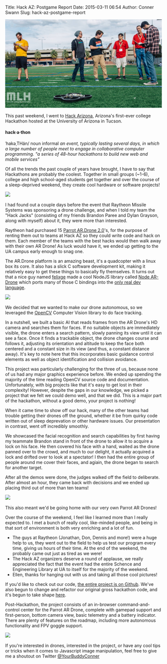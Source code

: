 Title: Hack AZ: Postgame Report
Date: 2015-03-11 06:54
Author: Conner Swann
Slug: hack-az-postgame-report

![](/../../images/2015/hack-az-cover.jpg)

This past weekend, I went to [Hack Arizona](hackarizona.org), Arizona's first-ever college Hackathon hosted at the University of Arizona in Tucson. 

#### hack·a·thon

ˈhakəˌTHän/
noun informal
*an event, typically lasting several days, in which a large number of people meet to engage in collaborative computer programming.
"a series of 48-hour hackathons to build new web and mobile services"*

Of all the trends the past couple of years have brought, I have to say that Hackathons are probably the coolest. Together in small groups (~1-6), college and high school-aged students get together and over the course of a sleep-deprived weekend, they create cool hardware or software projects! 

![]({static}/images/2015/hack-az-1.jpg)

I had found out a couple days before the event that Raytheon Missile Systems was sponsoring a drone challenge, and when I told my team the "Hack Jacks" (consisting of my friends Brandon Paree and Dylan Grayson, along with myself) about it, they were more than interested. 

Raytheon had purchased 15 [Parrot AR.Drone 2.0](http://ardrone2.parrot.com/)'s, for the purpose of renting them out to teams at Hack AZ so they could write code and hack on them. Each member of the teams with the best hacks would then walk away with their own AR Drone! As luck would have it, we ended up getting to the UA campus early enough to snag one.

The AR.Drone platform is an amazing beast, it's a quadcopter with a linux box its core. It also has a slick C software development kit, making it relatively easy to get these things to basically fly themselves. It turns out that a nice guy named [felixge](https://github.com/felixge/) made a cool NodeJS library called [Node AR-Drone](https://github.com/felixge/node-ar-drone) which ports many of those C bindings into the [only real dev language](https://www.youtube.com/watch?v=ame2PH67gnk). 

![]({attach]/images/2015/hack-az-drone-app.gif)
 
We decided that we wanted to make our drone autonomous, so we leveraged the [OpenCV](http://opencv.org/) Computer Vision library to do face tracking. 

In a nutshell, we built a basic AI that reads frames from the AR Drone's HD camera and searches them for faces. If no suitable objects are immediately visible, the drone enters a search pattern, slowly panning its view until it can see a face. Once it finds a trackable object, the drone changes course and follows it, adjusting its orientation and altitude to keep the face both centered and a constant size in its view (and thus, a constant distance away). It's key to note here that this incorporates basic guidance control elements as well as object identification and collision avoidance. 

This project was particularly challenging for the three of us, because none of us had any major graphics experience before. We ended up spending the majority of the time reading OpenCV source code and documentation. Unfortunately, with big projects like that it's easy to get lost in their complexity! However, despite the gaps in our knowledge, we picked a project that we felt we could demo well, and that we did. This is a major part of the hackathon, without a good demo, your project is nothing!

When it came time to show off our hack, many of the other teams had trouble getting their drones off the ground, whether it be from quirky code written out of sleep deprevation or other hardware issues. Our presentation in contrast, went off incredibly smoothly. 

We showcased the facial recognition and search capabilities by first having my teammate Brandon stand in front of the drone to allow it to acquire a lock on his face. He then covered his face with a hand, waited as the drone panned over to the crowd, and much to our delight, it actually acquired a lock and drifted over to look at a spectator! I then had the entire group of people around me cover their faces, and agiain, the drone began to search for another target. 

After all the demos were done, the judges walked off the field to deliberate. After almost an hour, they came back with decisions and we ended up placing third out of more than ten teams!

![]({static}/images/2015/hack-az-2.jpg)

This also meant we'd be going home with our very own Parrot AR Drones! 

Over the course of the weekend, I feel like I learned more than I really expected to. I met a bunch of really cool, like-minded people, and being in that sort of environment is both very enriching and a lot of fun. 

- The guys at Raytheon (Jonathan, Don, Dennis and more!) were a huge help to us, they went out to the field to help us test our program every time, giving us hours of their time. At the end of the weekend, the probably came out just as tired as we were!
- The Hack AZ organizers deserve a round of applause, we really appreciated the fact that the event had the entire Schence and Engineering Library at UA to itself for the majority of the weekend. 
- Ellen, thanks for hanging out with us and taking all those cool pictures!

If you'd like to check out our code, [the entire project is on Github](https://github.com/yourbuddyconner/drone-hackaz/tree/master/Hack-AZ). We've also begun to change and refactor our original gross hackathon code, and it's begun to take shape [here](https://github.com/yourbuddyconner/drone-hackaz/tree/master/v1.0). 


Post-Hackathon, the project consists of an in-browser command-and-control center for the Parrot AR Drone, complete with gamepad support and first-person, bottom camera view, basic telemetry and a battery indicator. There are plenty of features on the roadmap, including more autonomous functionality and FPV goggle support. 

![]({static}/images/2015/hack-az-drone-app.gif)

If you're interested in drones, interested in the project, or have any cool tips or tricks when it comes to Javascript image manipulation, feel free to give me a shoutout on Twitter [@YourBuddyConner](http://twitter.com/yourbuddyconner)

